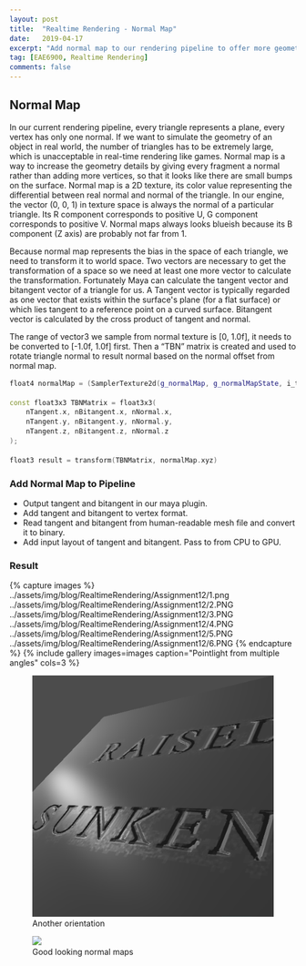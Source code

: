 ```yaml
---
layout: post
title:  "Realtime Rendering - Normal Map"
date:   2019-04-17
excerpt: "Add normal map to our rendering pipeline to offer more geometry detail"
tag: [EAE6900, Realtime Rendering]
comments: false
---
```


## Normal Map
In our current rendering pipeline, every triangle represents a plane, every vertex has only one normal. If we want to simulate the geometry of an object in real world, the number of triangles has to be extremely large, which is unacceptable in real-time rendering like games. Normal map is a way to increase the geometry details by giving every fragment a normal rather than adding more vertices, so that it looks like there are small bumps on the surface. 
Normal map is a 2D texture, its color value representing the differential between real normal and normal of the triangle. In our engine, the vector (0, 0, 1) in texture space is always the normal of a particular triangle. Its R component corresponds to positive U, G component corresponds to positive V. Normal maps always looks blueish because its B component (Z axis) are probably not far from 1.

Because normal map represents the bias in the space of each triangle, we need to transform it to world space. Two vectors are necessary to get the transformation of a space so we need at least one more vector to calculate the transformation.  Fortunately Maya can calculate the tangent vector and bitangent vector of a triangle for us. A Tangent vector is typically regarded as one vector that exists within the surface's plane (for a flat surface) or which lies tangent to a reference point on a curved surface. Bitangent vector is calculated by the cross product of tangent and normal. 

The range of vector3 we sample from normal texture is [0, 1.0f], it needs to be converted to [-1.0f, 1.0f] first. Then
a “TBN” matrix is created and used to rotate triangle normal to result normal based on the normal offset from normal map. 
~~~c++
float4 normalMap = (SamplerTexture2d(g_normalMap, g_normalMapState, i_texcoord) - 0.5f) * 2.0f;

const float3x3 TBNMatrix = float3x3(
	nTangent.x, nBitangent.x, nNormal.x,
	nTangent.y, nBitangent.y, nNormal.y,
	nTangent.z, nBitangent.z, nNormal.z
);

float3 result = transform(TBNMatrix, normalMap.xyz)
~~~


### Add Normal Map to Pipeline
* Output tangent and bitangent in our maya plugin. 
* Add tangent and bitangent to vertex format.
* Read tangent and bitangent from human-readable mesh file and convert it to binary.
* Add input layout of tangent and bitangent. Pass to from CPU to GPU.

### Result

{% capture images %}
    ../assets/img/blog/RealtimeRendering/Assignment12/1.png
    ../assets/img/blog/RealtimeRendering/Assignment12/2.PNG
    ../assets/img/blog/RealtimeRendering/Assignment12/3.PNG
    ../assets/img/blog/RealtimeRendering/Assignment12/4.PNG
    ../assets/img/blog/RealtimeRendering/Assignment12/5.PNG
    ../assets/img/blog/RealtimeRendering/Assignment12/6.PNG
{% endcapture %}
{% include gallery images=images caption="Pointlight from multiple angles" cols=3 %}

<figure>
	<a href="../assets/img/blog/RealtimeRendering/Assignment12/1.gif"><img src="../assets/img/blog/RealtimeRendering/Assignment12/1.gif"></a>
    <figcaption>Another orientation</figcaption>
</figure>

<figure>
	<a href="../assets/img/blog/RealtimeRendering/Assignment12/2.gif"><img src="../assets/img/blog/RealtimeRendering/Assignment12/2.gif"></a>
    <figcaption>Good looking normal maps</figcaption>
</figure>
